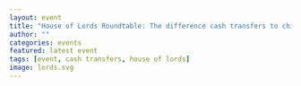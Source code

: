```yaml
---
layout: event
title: "House of Lords Roundtable: The difference cash transfers to children can make"
author: ""
categories: events
featured: latest event
tags: [event, cash transfers, house of lords]
image: lords.svg
---
```

